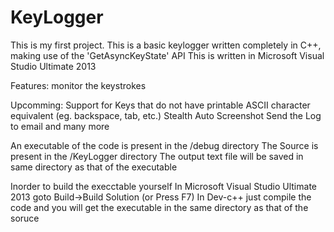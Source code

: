 # KeyLogger
This is my first project.
This is a basic keylogger written completely in C++, making use of the  'GetAsyncKeyState' API
This is written in Microsoft Visual Studio Ultimate 2013

Features:
monitor the keystrokes

Upcomming:
Support for Keys that do not have  printable ASCII character equivalent (eg. backspace, tab, etc.)
Stealth
Auto Screenshot
Send the Log to email
and many more

An executable of the code is present in the  /debug directory
The Source is present in the /KeyLogger directory
The output text file will be saved in same directory as that of the executable

Inorder to build the execctable yourself
In Microsoft Visual Studio Ultimate 2013 goto Build->Build Solution (or Press F7) 
In Dev-c++ just compile the code and you will get the executable in the same directory as that of the soruce
